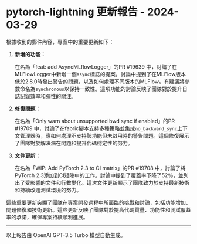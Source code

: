 # pytorch-lightning 更新報告 - 2024-03-29

根據收到的郵件內容，專案中的重要更新如下：



1. **新增的功能：**

   在名為「feat: add AsyncMLflowLogger」的PR #19639 中，討論了在MLFlowLogger中新增一個`async`標誌的提案。討論中提到了在MLFlow版本低於2.8.0時發出警告的問題，以及如何處理不同版本的MLFlow。有建議將參數命名為`synchronous`以保持一致性。這項功能的討論反映了團隊對於提升日誌記錄效率和彈性的關注。



2. **修復問題：**

   在名為「Only warn about unsupported bwd sync if enabled」的PR #19709 中，討論了在fabric腳本支持多種策略並集成`no_backward_sync`上下文管理器時，應如何處理不支持該功能但未啟用時的警告問題。這個修復展示了團隊對於解決潛在問題和提升代碼穩定性的努力。



3. **文件更新：**

   在名為「WIP: Add PyTorch 2.3 to CI matrix」的PR #19708 中，討論了將PyTorch 2.3添加到CI矩陣中的工作。討論中提到了覆蓋率下降了52％，並列出了受影響的文件和行數變化。這次文件更新顯示了團隊致力於支持最新技術和持續改進測試環境的努力。



這些重要更新突顯了團隊在專案開發過程中所面臨的挑戰和討論，包括功能增加、問題修復和技術更新。這些更新反映了團隊對於提高代碼質量、功能性和測試覆蓋率的承諾，確保專案持續順利進展。



---



以上報告由 OpenAI GPT-3.5 Turbo 模型自動生成。